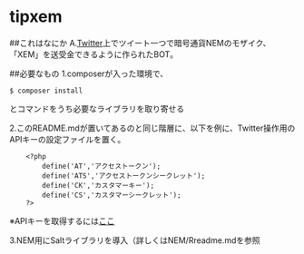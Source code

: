 # tipxem

##これはなにか
A.[Twitter](https://twitter.com)上でツイート一つで暗号通貨NEMのモザイク、「XEM」を送受金できるように作られたBOT。

##必要なもの
1.composerが入った環境で、
```
$ composer install
```
とコマンドをうち必要なライブラリを取り寄せる

2.このREADME.mdが置いてあるのと同じ階層に、以下を例に、Twitter操作用のAPIキーの設定ファイルを置く。
```
	<?php
		define('AT','アクセストークン');
		define('ATS','アクセストークンシークレット');
		define('CK','カスタマーキー');
		define('CS','カスタマーシークレット');
	?>
```
※APIキーを取得するには[ここ](https://apps.twitter.com/)

3.NEM用にSaltライブラリを導入（詳しくはNEM/Rreadme.mdを参照

